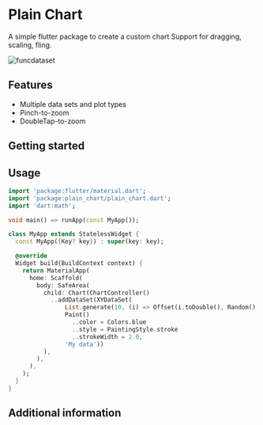 # Plain Chart

A simple flutter package to create a custom chart
Support for dragging, scaling, fling.

![funcdataset](https://user-images.githubusercontent.com/91197968/137114639-14c2c23f-6ba9-4d98-94a0-0885503dabb9.png)

## Features

- Multiple data sets and plot types
- Pinch-to-zoom
- DoubleTap-to-zoom

## Getting started


## Usage

```dart
import 'package:flutter/material.dart';
import 'package:plain_chart/plain_chart.dart';
import 'dart:math';

void main() => runApp(const MyApp());

class MyApp extends StatelessWidget {
  const MyApp({Key? key}) : super(key: key);

  @override
  Widget build(BuildContext context) {
    return MaterialApp(
      home: Scaffold(
        body: SafeArea(
          child: Chart(ChartController()
            ..addDataSet(XYDataSet(
                List.generate(10, (i) => Offset(i.toDouble(), Random().nextDouble()*10)),
                Paint()
                  ..color = Colors.blue
                  ..style = PaintingStyle.stroke
                  ..strokeWidth = 2.0,
                'My data'))
          ),
        ),
      ),
    );
  }
}
```

## Additional information

